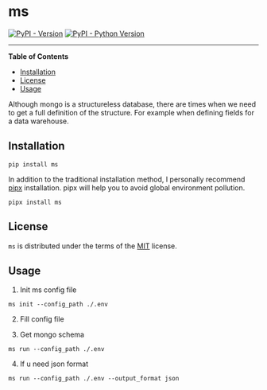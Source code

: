 # ms

[![PyPI - Version](https://img.shields.io/pypi/v/ms.svg)](https://pypi.org/project/ms)
[![PyPI - Python Version](https://img.shields.io/pypi/pyversions/ms.svg)](https://pypi.org/project/ms)

-----

**Table of Contents**

- [Installation](#installation)
- [License](#license)
- [Usage](#usage)

Although mongo is a structureless database, there are times when we need to get a full definition of the structure. For example when defining fields for a data warehouse.

## Installation

```console
pip install ms
```

In addition to the traditional installation method, I personally recommend [pipx](https://pypa.github.io/pipx/) installation. pipx will help you to avoid global environment pollution.

```console
pipx install ms
```

## License

`ms` is distributed under the terms of the [MIT](https://spdx.org/licenses/MIT.html) license.

## Usage

1. Init ms config file
```console
ms init --config_path ./.env
```
2. Fill config file

3. Get mongo schema
```console
ms run --config_path ./.env
```
4. If u need json format
```console
ms run --config_path ./.env --output_format json
```
